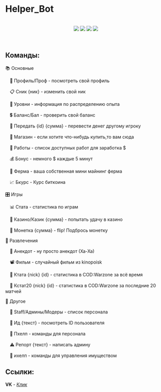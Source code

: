 # Helper_Bot
<p align=center><br>
<img src=https://img.shields.io/github/v/release/gametz/Helper_Bot>
<img src=https://img.shields.io/tokei/lines/github/Gametz/Helper_Bot> 
<img src=https://img.shields.io/github/repo-size/gametz/Helper_Bot>
<img src=https://img.shields.io/github/license/gametz/Helper_Bot>
</p><br>

## Команды:
📚 Основные

　📖 Профиль/Проф - посмотреть свой профиль
 
　📋 Сник {ник} - изменить свой ник
 
　📶 Уровни - информация по распределению опыта
 
　💲 Баланс/Бал - проверить свой баланс
 
　🤝 Передать {id} {сумма} - перевести денег другому игроку
 
　🛒 Магазин - если хотите что-нибудь купить,то вам сюда
 
　💼 Работы - список доступных работ для заработка $
 
　💰 Бонус - немного $ каждые 5 минут
 
　🔋 Ферма - ваша собственная мини майнинг ферма
 
　📈 Бкурс - Курс биткоина

🎛 Игры

　📊 Стата - статистика по играм
 
　🎰 Казино/Казик {сумма} - попытать удачу в казино
 
　🦅 Монетка {сумма} - flip! Подбрось монетку

🎉 Развлечения

　🤣 Анекдот - ну просто анекдот (Ха-Ха)
 
　📽 Фильм - случайный фильм из kinopoisk
 
　🔫 Ктата {nick} {id} - статистика в COD:Warzone за всё время
 
　🔫 Кстат20 {nick} {id} - статистика в COD:Warzone за последние 20 матчей
 

📜 Другое

　👔 Staff/Админы/Модеры - список персонала
 
　💾 Ид {текст} - посмотреть ID пользователя
 
　👤 Пхелп - команды для персонала
 
　⚠ Репорт {текст} - написать админу
 
　🏡 ихелп - команды для управления имуществом

## Ссылки:
**VK** - <a href=https://vk.com/bot_4u>*Клик*</a> <br>
